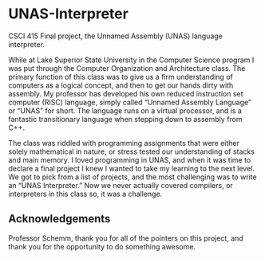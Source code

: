 # UNAS-Interpreter
CSCI 415 Final project, the Unnamed Assembly (UNAS) language interpreter. 

While at Lake Superior State University in the Computer Science program I was put through the Computer Organization and Architecture class. The primary function of this class was to give us a firm understanding of computers as a logical concept, and then to get our hands dirty with assembly. My professor has developed his own reduced instruction set computer (RISC) language, simply called “Unnamed Assembly Language” or “UNAS” for short. The language runs on a virtual processor, and is a fantastic transitionary language when stepping down to assembly from C++.

The class was riddled with programming assignments that were either solely mathematical in nature, or stress tested our understanding of stacks and main memory. I loved programming in UNAS, and when it was time to declare a final project I knew I wanted to take my learning to the next level. We got to pick from a list of projects, and the most challenging was to write an “UNAS Interpreter.” Now we never actually covered compilers, or interpreters in this class so, it was a challenge. 


## Acknowledgements
Professor Schemm, thank you for all of the pointers on this project, and thank you for the opportunity to do something awesome. 

